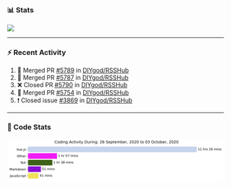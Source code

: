 ### :bar_chart: Stats

<a href="#">
  <img align="center" src="https://github-readme-stats.vercel.app/api?username=henryqw&count_private=true&show_icons=true" />
</a>
<!-- <a href="#">
  <img align="center" src="https://github-readme-stats-git-master.henryqw.vercel.app/api/top-langs/?username=HenryQW&layout=compact" />
</a> -->

---

### :zap: Recent Activity

<!--START_SECTION:activity-->

1. 🎉 Merged PR [#5789](https://github.com/DIYgod/RSSHub/pull/5789) in [DIYgod/RSSHub](https://github.com/DIYgod/RSSHub)
2. 🎉 Merged PR [#5787](https://github.com/DIYgod/RSSHub/pull/5787) in [DIYgod/RSSHub](https://github.com/DIYgod/RSSHub)
3. ❌ Closed PR [#5790](https://github.com/DIYgod/RSSHub/pull/5790) in [DIYgod/RSSHub](https://github.com/DIYgod/RSSHub)
4. 🎉 Merged PR [#5754](https://github.com/DIYgod/RSSHub/pull/5754) in [DIYgod/RSSHub](https://github.com/DIYgod/RSSHub)
5. ❗️ Closed issue [#3869](https://github.com/DIYgod/RSSHub/issues/3869) in [DIYgod/RSSHub](https://github.com/DIYgod/RSSHub)
<!--END_SECTION:activity-->

---

### :calendar: Code Stats

![WakaTime](https://github.com/HenryQW/HenryQW/blob/master/images/stat.svg)
